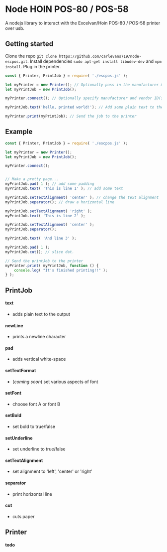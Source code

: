 Node HOIN POS-80 / POS-58
===========

A nodejs library to interact with the Excelvan/Hoin POS-80 / POS-58 printer over usb.


## Getting started

Clone the repo `git clone https://github.com/carlevans719/node-escpos.git`.
Install dependencies `sudo apt-get install libudev-dev` and `npm install`.
Plug in the printer.
```js
const { Printer, PrintJob } = require( './escpos.js' );

let myPrinter = new Printer(); // Optionally pass in the manufacturer & vendor ID(s)
let myPrintJob = new PrintJob();

myPrinter.connect(); // Optionally specify manufacturer and vendor ID(s) here too

myPrintJob.text('hello, printed world!'); // Add some plain text to the output

myPrinter.print(myPrintJob); // Send the job to the printer
```

## Example

```js
const { Printer, PrintJob } = require( './escpos.js' );

let myPrinter = new Printer();
let myPrintJob = new PrintJob();

myPrinter.connect();


// Make a pretty page...
myPrintJob.pad( 1 ); // add some padding
myPrintJob.text( 'This is line 1' ); // add some text

myPrintJob.setTextAlignment( 'center' ); // change the text alignment
myPrintJob.separator(); // draw a horizontal line

myPrintJob.setTextAlignment( 'right' );
myPrintJob.text( 'This is line 2' );

myPrintJob.setTextAlignment( 'center' );
myPrintJob.separator();

myPrintJob.text( 'And line 3' );

myPrintJob.pad( 1 );
myPrintJob.cut(); // slice dat.

// Send the printJob to the printer
myPrinter.print( myPrintJob, function () {
	console.log( "It's finished printing!!" );
} );
```

## PrintJob

#### text
- adds plain text to the output
#### newLine
- prints a newline character
#### pad
- adds vertical white-space
#### setTextFormat
- (_coming soon_) set various aspects of font
#### setFont
- choose font A or font B
#### setBold
- set bold to true/false
#### setUnderline
- set underline to true/false
#### setTextAlignment
- set alignment to 'left', 'center' or 'right'
#### separator
- print horizontal line
#### cut
- cuts paper


## Printer

#### todo
